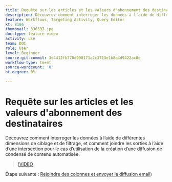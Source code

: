 ```yaml
---
title: Requête sur les articles et les valeurs d'abonnement des destinataires
description: Découvrez comment interroger les données à l’aide de différentes dimensions de ciblage et de filtrage, et comment joindre les sorties à l’aide d’une intersection pour le cas d’utilisation de la création d’une diffusion de condensé de contenu automatisée.
feature: Workflows, Targeting Activity, Query Editor
kt: 8166
thumbnail: 336537.jpg
doc-type: feature video
activity: use
team: DOC
role: User
level: Beginner
source-git-commit: 3d4412fb770d998171a2c3713e1b8a4d9422ac8e
workflow-type: tm+mt
source-wordcount: '0'
ht-degree: 0%

---
```



# Requête sur les articles et les valeurs d&#39;abonnement des destinataires

Découvrez comment interroger les données à l’aide de différentes dimensions de ciblage et de filtrage, et comment joindre les sorties à l’aide d’une intersection pour le cas d’utilisation de la création d’une diffusion de condensé de contenu automatisée.

>[!VIDEO](https://video.tv.adobe.com/v/336537?quality=12)

Étape suivante : [Rejoindre des colonnes et envoyer la diffusion email](/help/tutorial-using-soap-apis/join-columns-and-send-automated-email-delivery.md))
